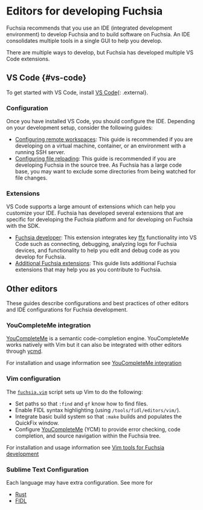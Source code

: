 # Editors for developing Fuchsia

Fuchsia recommends that you use an IDE (integrated development environment)
to develop Fuchsia and to build software on Fuchsia. An IDE consolidates
multiple tools in a single GUI to help you develop.

There are multiple ways to develop, but Fuchsia has developed multiple VS Code
extensions.

## VS Code {#vs-code}

To get started with VS Code, install [VS Code][vs-code-download]{: .external}.

### Configuration

Once you have installed VS Code, you should configure the IDE. Depending on
your development setup, consider the following guides:

* [Configuring remote workspaces][remote-workspaces]: This guide is recommended
  if you are developing on a virtual machine, container, or an environment with
  a running SSH server.
* [Configuring file reloading][file-reloading]: This guide is recommended if
  you are developing Fuchsia in the source tree. As Fuchsia has a large code
  base, you may want to exclude some directories from being watched for file
  changes.

### Extensions

VS Code supports a large amount of extensions which can help you customize
your IDE. Fuchsia has developed several extensions that are specific for
developing the Fuchsia platform and for developing on Fuchsia with the SDK.

* [Fuchsia developer][fuchsia-dev-ext]: This extension integrates key
  [ffx][ffx-ref] functionality into VS Code such as connecting, debugging,
  analyzing logs for Fuchsia devices, and functionality to help you edit and
  debug code as you develop for Fuchsia.
* [Additional Fuchsia extensions][fuchsia-source-ext]: This guide lists
  additional Fuchsia extensions that may help you as you contribute to
  Fuchsia.

## Other editors

These guides describe configurations and best practices of other editors and IDE
configurations for Fuchsia development.

### YouCompleteMe integration

[YouCompleteMe](http://ycm-core.github.io/YouCompleteMe/) is a semantic
code-completion engine. YouCompleteMe works natively with Vim but it can also be
integrated with other editors through [ycmd](https://github.com/Valloric/ycmd).

For installation and usage information see [YouCompleteMe integration][youcompleteme-editor]

### Vim configuration

The [`fuchsia.vim`](/scripts/vim/fuchsia.vim) script sets up Vim to do the
following:

*   Set paths so that `:find` and `gf` know how to find files.
*   Enable FIDL syntax highlighting (using `/tools/fidl/editors/vim/`).
*   Integrate basic build system so that `:make` builds and populates the
    QuickFix window.
*   Configure [YouCompleteMe][youcompleteme-editor] (YCM)
    to provide error checking, code completion, and source navigation within the
    Fuchsia tree.

For installation and usage information see [Vim tools for Fuchsia development][vim-editor]

### Sublime Text Configuration

Each language may have extra configuration. See more for

* [Rust][rust-sublime]
* [FIDL][FIDL-sublime]

[vs-code-download]: https://code.visualstudio.com/docs/setup/setup-overview
[remote-workspaces]: /docs/reference/tools/editors/vscode/remote-workspaces.md
[file-reloading]: /docs/reference/tools/editors/vscode/file-reloading.md
[sdk-fundamentals]: /docs/get-started/sdk/learn/README.md
[source-fundamentals]: /docs/get-started/learn/README.md
[fuchsia-dev-ext]: /docs/reference/tools/editors/vscode/fuchsia-ext-install.md
[ffx-ref]: https://fuchsia.dev/reference/tools/sdk/ffx
[fuchsia-source-ext]: /docs/reference/tools/editors/vscode/extensions.md
[rust-sublime]: /docs/development/languages/rust/editors.md#sublime-text
[FIDL-sublime]: /docs/development/languages/fidl/guides/editors.md#sublime
[vim-editor]: /docs/reference/tools/editors/vim.md 
[youcompleteme-editor]: /docs/reference/tools/editors/youcompleteme.md